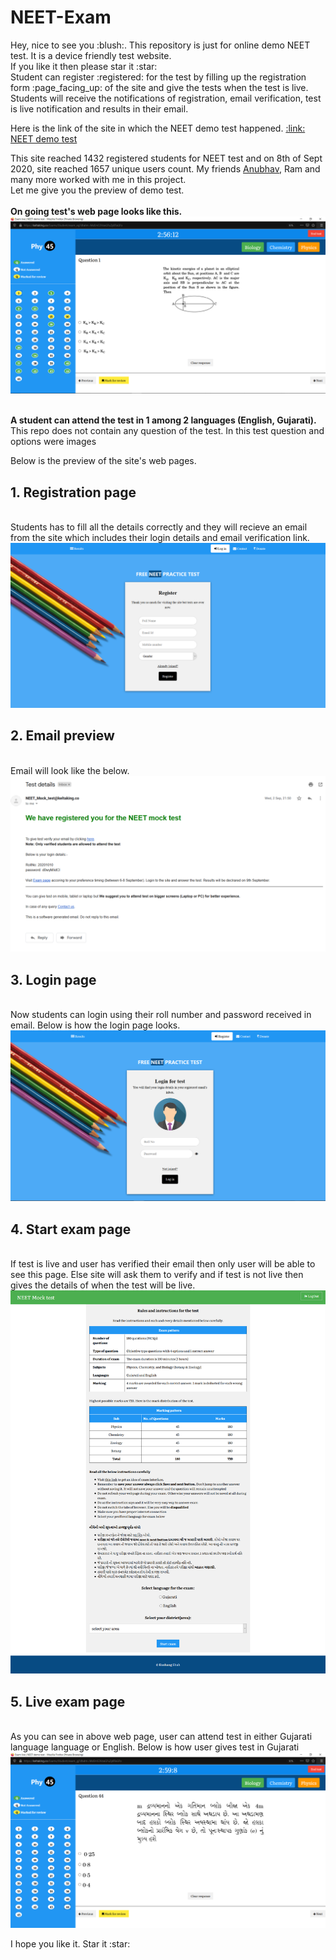 <h1><b>NEET-Exam</b></h1>
<p>Hey, nice to see you :blush:. This repository is just for online demo NEET test. It is a device friendly test website.<br>
If you like it then please star it :star: <br>
Student can register :registered: for the test by filling up the registration form :page_facing_up: of the site and give the tests when the test is live. Students will receive the notifications of registration, email verification, test is live notification and results in their email.
  <p>
  Here is the link of the site in which the NEET demo test happened.
  <a href='https://keltaking.co/Exams/'> :link: NEET demo test</a>
</p>
This site reached 1432 registered students for NEET test and on 8th of Sept 2020, site reached 1657 unique users count. My friends <a href="https://github.com/AnubhavMadhav">Anubhav</a>, Ram and many more worked with me in this project.
<br>
Let me give you the preview of demo test.<br><br>
<b>On going test's web page looks like this.</b>
<br>
  <center>
<img src="https://github.com/Kelta-King/NEET-Exam/blob/master/Files/examgoingENG.PNG">
  </center>
<br>
</p>

<p>
  <b>A student can attend the test in 1 among 2 languages (English, Gujarati).</b>
  This repo does not contain any question of the test. In this test question and options were images
</p>
<p>
  Below is the preview of the site's web pages.
  <br>
  <h2><b>1. Registration page</b></h2><br>
  Students has to fill all the details correctly and they will recieve an email from the site which includes their login details and email verification link.<br>
  <center>
    <img src='https://github.com/Kelta-King/NEET-Exam/blob/master/Files/registration.PNG'>
  </center>
  
  <h2><b>2. Email preview</b></h2><br>
  Email will look like the below.<br>
  <center>
    <img src='https://github.com/Kelta-King/NEET-Exam/blob/master/Files/email.PNG'>
  </center>
  
  <h2><b>3. Login page</b></h2><br>
  Now students can login using their roll number and password received in email. Below is how the login page looks.<br>
  <center>
    <img src='https://github.com/Kelta-King/NEET-Exam/blob/master/Files/loginpage.PNG'>
  </center>
  
  <h2><b>4. Start exam page</b></h2><br>
  If test is live and user has verified their email then only user will be able to see this page. Else site will ask them to verify and if test is not live then gives the details of when the test will be live.<br>
  <center>
    <img src='https://github.com/Kelta-King/NEET-Exam/blob/master/Files/examInstrpage.png'>
  </center>
  
  <h2><b>5. Live exam page</b></h2><br>
  As you can see in above web page, user can attend test in either Gujarati language language or English. Below is how user gives test in Gujarati<br>
  <center>
    <img src='https://github.com/Kelta-King/NEET-Exam/blob/master/Files/examgoingGUJ.PNG'>
  </center>
</p>
<p>
  I hope you like it. Star it :star:
</p>
